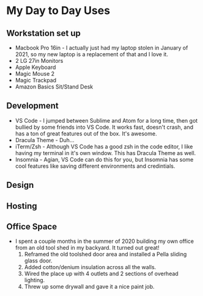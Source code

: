 # My Day to Day Uses
## Workstation set up
* Macbook Pro 16in - I actually just had my laptop stolen in January of 2021, so my new laptop is a replacement of that and I love it.
* 2 LG 27in Monitors
* Apple Keyboard
* Magic Mouse 2
* Magic Trackpad
* Amazon Basics Sit/Stand Desk
## Development
* VS Code - I jumped between Sublime and Atom for a long time, then got bullied by some friends into VS Code. It works fast, doesn't crash, and has a ton of great features out of the box. It's awesome.
* Dracula Theme - Duh...
* iTerm/Zsh - Although VS Code has a good zsh in the code editor, I like having my terminal in it's own window. This has Dracula Theme as well.
* Insomnia - Agian, VS Code can do this for you, but Insomnia has some cool features like saving different environments and credintials.
## Design
## Hosting
## Office Space
* I spent a couple months in the summer of 2020 building my own office from an old tool shed in my backyard. It turned out great!
    1. Reframed the old toolshed door area and installed a Pella sliding glass door.
    2. Added cotton/denium insulation across all the walls.
    3. Wired the place up with 4 outlets and 2 sections of overhead lighting.
    4. Threw up some drywall and gave it a nice paint job.
